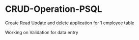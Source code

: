 # CRUD-Operation-PSQL
Create Read Update and delete application for 1 employee table

Working on Validation for data entry
